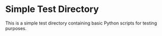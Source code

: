 # Simple Test Directory

This is a simple test directory containing basic Python scripts for testing purposes.
